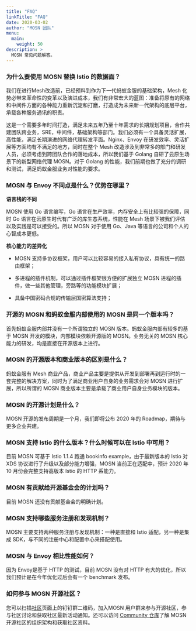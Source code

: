 ```yaml
---
title: "FAQ"
linkTitle: "FAQ"
date: 2020-03-02
author: "MOSN 团队"
menu:
  main:
    weight: 50
description: >
  MOSN 常见问题解答。
---
```


### 为什么要使用 MOSN 替换 Istio 的数据面？

我们在进行Mesh改造前，已经预料到作为下一代蚂蚁金服的基础架构，Mesh 化势必带来革命性的变革以及演进成本，我们有非常宏大的蓝图：准备将原有的网络和中间件方面的各种能力重新沉淀和打磨，打造成为未来新一代架构的底层平台，承载各种服务通讯的职责。

这是一个需要多年时间打造，满足未来五年乃至十年需求的长期规划项目，合作共建团队跨业务，SRE，中间件，基础架构等部门。我们必须有一个具备灵活扩展，高性能，满足长期演进的网络代理转发平面。Nginx、Envoy 在研发效率、灵活扩展等方面均有不满足的地方，同时在整个 Mesh 改造涉及到非常多的部门和研发人员，必须考虑到跨团队合作的落地成本，所以我们基于 Golang 自研了云原生场景下的新型网络代理 MOSN。对于 Golang 的性能，我们前期也做了充分的调研和测试，满足蚂蚁金服业务对性能的要求。

### MOSN 与  Envoy 不同点是什么？优势在哪里？

**语言栈的不同**

MOSN 使用 Go 语言编写，Go 语言在生产效率，内存安全上有比较强的保障，同时 Go 语言在云原生时代有广泛的库生态系统，性能在 Mesh 场景下被我们评估以及实践是可以接受的。所以 MOSN 对于使用 Go、Java 等语言的公司和个人的心智成本更低。

**核心能力的差异化**

- MOSN 支持多协议框架，用户可以比较容易的接入私有协议，具有统一的路由框架；

- 多进程的插件机制，可以通过插件框架很方便的扩展独立 MOSN 进程的插件，做一些其他管理，旁路等的功能模块扩展；

- 具备中国密码合规的传输层国密算法支持；

### 开源的 MOSN 和蚂蚁金服内部使用的 MOSN 是同一个版本吗？

首先蚂蚁金服内部并没有一个所谓独立的 MOSN 版本。蚂蚁金服内部有较多的基于 MOSN 开发的模块，内部模块依赖开源版的 MOSN。业务无关的 MOSN 核心能力的研发，均是直接在开源版本上进行。

### MOSN 的开源版本和商业版本的区别是什么？

蚂蚁金服有 Mesh 商业产品，商业产品主要是提供从开发到部署再到运行时的一套完整的解决方案，同时为了满足商业用户自身的业务需求会对 MOSN 进行扩展，所以所谓的 MOSN 商业版本主要是承载了商业用户自身业务模块的版本。

### MOSN 的开源计划是什么？

MOSN 开源的发布周期是一个月，我们即将公布 2020 年的 Roadmap，期待与更多企业共建。

### MOSN 支持 Istio 的什么版本？什么时候可以在 Istio 中可用？

目前 MOSN 可基于 Istio 1.1.4 跑通 bookinfo example，由于最新版本的 Istio 对 XDS 协议进行了升级以及部分能力增强，MOSN 当前正在适配中，预计 2020 年 10 月份会完整支持高版本 Istio 的 HTTP 系能力。

### MOSN 有贡献给开源基金会的计划吗？

目前 MOSN 还没有贡献基金会的明确计划。

### MOSN 支持哪些服务注册和发现机制？

MOSN 主要支持两种服务注册与发现机制：一种是直接和 Istio 适配，另一种是集成 SDK，与不同的注册中心和配置中心来搭配使用。

### MOSN 与 Envoy 相比性能如何？

因为 Envoy是基于 HTTP 的测试，目前 MOSN 没有对 HTTP 有大的优化，所以我们预计是在今年优化过后会有一个 benchmark 发布。

### 如何参与 MOSN 开源社区？

您可以扫描[社区](/zh/community/)页面上的钉钉群二维码，加入MOSN 用户群来参与开源社区，参与社区讨论和获取社区最新活动通知。还可以访问 [Community 仓库](https://github.com/mosn/community)了解 MOSN 开源社区的组织架构和获取社区资料。

